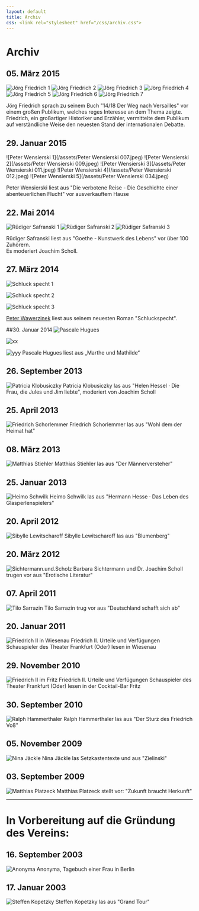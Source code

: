```yaml
---
layout: default
title: Archiv
css: <link rel="stylesheet" href="/css/archiv.css">
---
```


# Archiv

## 05. März 2015

![Jörg Friedrich 1](/assets/j.friedrich_001.jpg)
![Jörg Friedrich 2](/assets/j.friedrich_002.jpg)
![Jörg Friedrich 3](/assets/j.friedrich_003.jpg)
![Jörg Friedrich 4](/assets/j.friedrich_004.jpg)
![Jörg Friedrich 5](/assets/j.friedrich_005.jpg)
![Jörg Friedrich 6](/assets/j.friedrich_006.jpg)
![Jörg Friedrich 7](/assets/j.friedrich_007.jpg)

Jörg Friedrich sprach zu seinem Buch "14/18  Der Weg nach Versailles"
vor einem großen Publikum, welches reges Interesse an dem Thema
zeigte. Friedrich, ein großartiger Historiker und Erzähler, vermittelte
dem Publikum auf verständliche Weise den neuesten Stand
der internationalen Debatte.

## 29. Januar 2015

![Peter Wensierski 1](/assets/Peter Wensierski 007.jpeg)
![Peter Wensierski 2](/assets/Peter Wensierski 009.jpeg)
![Peter Wensierski 3](/assets/Peter Wensierski 011.jpeg)
![Peter Wensierski 4](/assets/Peter Wensierski 012.jpeg)
![Peter Wensierski 5](/assets/Peter Wensierski 034.jpeg)

Peter Wensierski liest aus
"Die verbotene Reise - Die Geschichte einer abenteuerlichen Flucht"
vor ausverkauftem Hause

## 22. Mai 2014

![Rüdiger Safranski 1](/assets/SAM_0398_2.jpeg)
![Rüdiger Safranski 2](/assets/SAM_0399_2.jpeg)
![Rüdiger Safranski 3](/assets/SAM_0400_2.jpeg)

Rüdiger Safranski liest aus "Goethe - Kunstwerk des Lebens" vor über 100 Zuhörern.  
Es  moderiert Joachim Scholl.

## 27. März 2014

![Schluck specht 1](/assets/Wawerzinek-1.png)

![Schluck specht 2](/assets/Wawerzinek-2.png)

![Schluck specht 3](/assets/Wawerzinek-3.png)

[Peter Wawerzinek](http://www.welt.de/kultur/literarischewelt/article126010347/Koks-und-Heroin-waren-mir-viel-zu-umstaendlich.html) liest aus seinem neuesten Roman "Schluckspecht".

##30. Januar 2014
![Pascale Hugues](/assets/2014-01-30_20-34-06_2.jpeg)

![xx](/assets/2014-01-30_21-46-24_2.jpeg)

![yyy](/assets/2014-02-02_11-56-45.jpeg)
Pascale Hugues liest aus „Marthe und Mathilde“  

## 26. September 2013

![Patricia Klobusiczky](/assets/20130926-_95A8599.jpeg)
Patricia Klobusiczky las aus "Helen Hessel · Die Frau, die Jules und Jim liebte", moderiert von Joachim Scholl


## 25. April 2013

![Friedrich Schorlemmer](/assets/Schorli.bei.HKW.jpg)
Friedrich Schorlemmer las aus "Wohl dem der Heimat hat"

## 08. März 2013

![Matthias Stiehler](/assets/lesung.stiehler.08.03.13.1.jpeg)
Matthias Stiehler las aus "Der Männerversteher"

## 25. Januar 2013

![Heimo Schwilk](/assets/SAM_0065.jpeg)
Heimo Schwilk las aus "Hermann Hesse · Das Leben des Glasperlenspielers"



## 20. April 2012

![Sibylle Lewitscharoff](/assets/IMG_2971.jpg)
Sibylle Lewitscharoff las aus "Blumenberg"

## 20. März 2012

![Sichtermann.und.Scholz](/assets/Sichtermann.und.Scholz.bei.HKW.jpg)
Barbara Sichtermann und Dr. Joachim Scholl trugen vor aus "Erotische Literatur"


## 07. April 2011

![Tilo Sarrazin](/assets/sarrazin.jpeg)
Tilo Sarrazin trug vor aus "Deutschland schafft sich ab"

## 20. Januar 2011

![Friedrich II in Wiesenau](/assets/Fritz.in.Wiesenau.jpg)
Friedrich II. Urteile und Verfügungen Schauspieler des Theater Frankfurt (Oder) lesen in Wiesenau


## 29. November 2010

![Friedrich II im Fritz](/assets/Fritz.im.Fritz.jpg)
Friedrich II. Urteile und Verfügungen Schauspieler des Theater Frankfurt (Oder) lesen in der Cocktail-Bar Fritz

## 30. September 2010

![Ralph Hammerthaler](/assets/hammerthaler.jpg)
Ralph Hammerthaler las aus "Der Sturz des Friedrich Voß"

## 05. November 2009

![Nina Jäckle](/assets/nina-jaeckle.jpg)
Nina Jäckle las Setzkastentexte und aus "Zielinski"

## 03. September 2009

![Matthias Platzeck](/assets/platzeck.jpg)
Matthias Platzeck stellt vor: "Zukunft braucht Herkunft"

* * * 

# In Vorbereitung auf die Gründung des Vereins:

## 16. September 2003

![Anonyma](/assets/eine-frau-in-berlin.jpg)
Anonyma, Tagebuch einer Frau in Berlin

## 17. Januar 2003

![Steffen Kopetzky](/assets/kopetzky.jpg)
Steffen Kopetzky las aus "Grand Tour"

    


